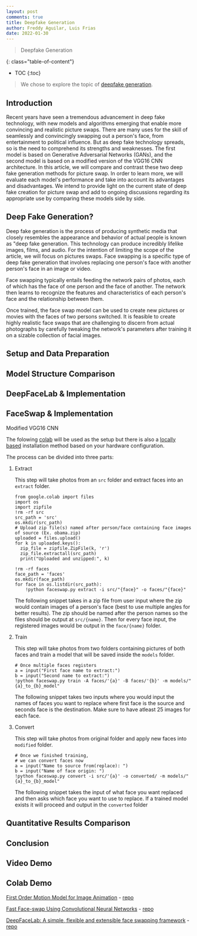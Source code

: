 ```yaml
---
layout: post
comments: true
title: Deepfake Generation
author: Freddy Aguilar, Luis Frias
date: 2022-01-30
---
```


> Deepfake Generation
<!--more-->
{: class="table-of-content"}
* TOC
{:toc}


> We chose to explore the topic of [deepfake generation](https://github.com/aerophile/awesome-deepfakes). 

## Introduction
Recent years have seen a tremendous advancement in deep fake technology, with new models and algorithms emerging that enable more convincing and realistic picture swaps. There are many uses for the skill of seamlessly and convincingly swapping out a person's face, from entertainment to political influence. But as deep fake technology spreads, so is the need to comprehend its strengths and weaknesses. The first model is based on Generative Adversarial Networks (GANs), and the second model is based on a modified version of the VGG16 CNN architecture. In this article, we will compare and contrast these two deep fake generation methods for picture swap. In order to learn more, we will evaluate each model's performance and take into account its advantages and disadvantages. We intend to provide light on the current state of deep fake creation for picture swap and add to ongoing discussions regarding its appropriate use by comparing these models side by side.

## Deep Fake Generation?
Deep fake generation is the process of producing synthetic media that closely resembles the appearance and behavior of actual people is known as "deep fake generation. This technology can produce incredibly lifelike images, films, and audio. For the intention of limiting the scope of the article, we will focus on pictures swaps. Face swapping is a specific type of deep fake generation that involves replacing one person's face with another person's face in an image or video. 

Face swapping typically entails feeding the network pairs of photos, each of which has the face of one person and the face of another. The network then learns to recognize the features and characteristics of each person's face and the relationship between them.

Once trained, the face swap model can be used to create new pictures or movies with the faces of two persons switched. It is feasible to create highly realistic face swaps that are challenging to discern from actual photographs by carefully tweaking the network's parameters after training it on a sizable collection of facial images.


## Setup and Data Preparation

## Model Structure Comparison

## DeepFaceLab & Implementation

## FaceSwap & Implementation 

Modified VGG16 CNN 

The folowing [colab](https://colab.research.google.com/drive/1_j_0N9uCR47ms5paXTKgQVTq1M4GX-9M?usp=sharing) will be used as the setup but there is also a [locally based](https://github.com/deepfakes/faceswap/blob/master/INSTALL.md) installation method based on your hardware configuration.

The process can be divided into three parts:

1. Extract
    
    This step will take photos from an `src` folder and extract faces into an `extract` folder.

    ```
    from google.colab import files
    import os
    import zipfile
    !rm -rf src
    src_path = 'src'
    os.mkdir(src_path)
    # Upload zip file(s) named after person/face containing face images of source (Ex. obama.zip)
    uploaded = files.upload()
    for k in uploaded.keys():
      zip_file = zipfile.ZipFile(k, 'r')
      zip_file.extractall(src_path)
      print("Uploaded and unzipped:", k)

    !rm -rf faces
    face_path = 'faces'
    os.mkdir(face_path)
    for face in os.listdir(src_path):
        !python faceswap.py extract -i src/"{face}" -o faces/"{face}"
    ```
    The following snippet takes in a zip file from user input where the zip would contain images of a person's face (best to use multiple angles for better results). The zip should be named after the person names so the files should be output at `src/{name}`. Then for every face input, the registered images would be output in the `face/{name}` folder.


2. Train

    This step will take photos from two folders containing pictures of both faces and train a model that will be saved inside the `models` folder.

    ```
    # Once multiple faces registers
    a = input("First face name to extract:")
    b = input("Second name to extract:")
    !python faceswap.py train -A faces/'{a}' -B faces/'{b}' -m models/"{a}_to_{b}_model"
    ```
    The following snippet takes two inputs where you would input the names of faces you want to replace where first face is the source and seconds face is the destination. Make sure to have atleast 25 images for each face.

3. Convert

    This step will take photos from original folder and apply new faces into `modified` folder.

    ```
    # Once we finished training,
    # we can convert faces now
    a = input("Name to source from(replace): ")
    b = input("Name of face origin: ")
    !python faceswap.py convert -i src/'{a}' -o converted/ -m models/"{a}_to_{b}_model"
    ```
    The following snippet takes the input of what face you want replaced and then asks which face you want to use to replace. If a trained model exists it will proceed and output in the `converted` folder


## Quantitative Results Comparison

## Conclusion

## Video Demo

## Colab Demo

[First Order Motion Model for Image Animation](https://papers.nips.cc/paper/2019/hash/31c0b36aef265d9221af80872ceb62f9-Abstract.html) - [repo](https://github.com/AliaksandrSiarohin/first-order-model)

[Fast Face-swap Using Convolutional Neural Networks](https://arxiv.org/abs/1611.09577) - [repo](https://github.com/deepfakes/faceswap#overview)

[DeepFaceLab: A simple, flexible and extensible face swapping framework](https://arxiv.org/pdf/2005.05535v4.pdf) - [repo](https://github.com/iperov/DeepFaceLab)


